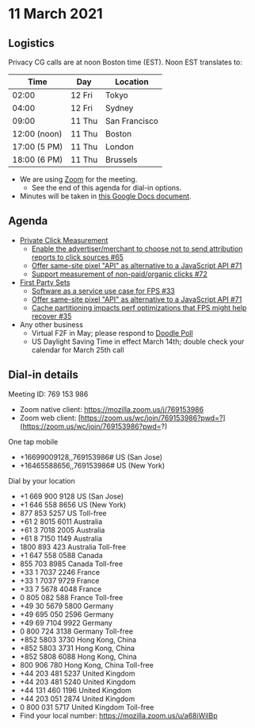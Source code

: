 # 11 March 2021

## Logistics

Privacy CG calls are at noon Boston time (EST). Noon EST translates to:

| Time         | Day    | Location      |
| ------------ | ------ | ------------- |
| 02:00        | 12 Fri | Tokyo         |
| 04:00        | 12 Fri | Sydney        |
| 09:00        | 11 Thu | San Francisco |
| 12:00 (noon) | 11 Thu | Boston        |
| 17:00 (5 PM) | 11 Thu | London        |
| 18:00 (6 PM) | 11 Thu | Brussels      |

* We are using [Zoom](https://mozilla.zoom.us/j/769153986) for the meeting.
    * See the end of this agenda for dial-in options.
* Minutes will be taken in [this Google Docs document](https://docs.google.com/document/d/1DZEhS1UHJ1PKxt5ZwKmn5LZ4bo10UFyNXeLp2dUuzRM/edit#).

## Agenda

* [Private Click Measurement](https://github.com/privacycg/private-click-measurement)
    * [Enable the advertiser/merchant to choose not to send attribution reports to click sources #65](https://github.com/privacycg/private-click-measurement/issues/65)
    * [Offer same-site pixel "API" as alternative to a JavaScript API #71](https://github.com/privacycg/private-click-measurement/issues/71)
    * [Support measurement of non-paid/organic clicks #72](https://github.com/privacycg/private-click-measurement/issues/72)
* [First Party Sets](https://github.com/privacycg/private-click-measurement)
    * [Software as a service use case for FPS #33](https://github.com/privacycg/first-party-sets/issues/33)
    * [Offer same-site pixel "API" as alternative to a JavaScript API #71](https://github.com/privacycg/private-click-measurement/issues/71)
    * [Cache partitioning impacts perf optimizations that FPS might help recover #35](https://github.com/privacycg/first-party-sets/issues/35)
* Any other business
    * Virtual F2F in May; please respond to [Doodle Poll](https://doodle.com/poll/ad75unudbfizeamb?utm_source=poll&utm_medium=link)
    * US Daylight Saving Time in effect March 14th; double check your calendar for March 25th call


## Dial-in details

Meeting ID: 769 153 986
* Zoom native client: https://mozilla.zoom.us/j/769153986
* Zoom web client: [https://zoom.us/wc/join/769153986?pwd=?](https://zoom.us/wc/join/769153986?pwd=?)

One tap mobile
* +16699009128,,769153986# US (San Jose)
* +16465588656,,769153986# US (New York)

Dial by your location
* +1 669 900 9128 US (San Jose)
* +1 646 558 8656 US (New York)
* 877 853 5257 US Toll-free
* +61 2 8015 6011 Australia
* +61 3 7018 2005 Australia
* +61 8 7150 1149 Australia
* 1800 893 423 Australia Toll-free
* +1 647 558 0588 Canada
* 855 703 8985 Canada Toll-free
* +33 1 7037 2246 France
* +33 1 7037 9729 France
* +33 7 5678 4048 France
* 0 805 082 588 France Toll-free
* +49 30 5679 5800 Germany
* +49 695 050 2596 Germany
* +49 69 7104 9922 Germany
* 0 800 724 3138 Germany Toll-free
* +852 5803 3730 Hong Kong, China
* +852 5803 3731 Hong Kong, China
* +852 5808 6088 Hong Kong, China
* 800 906 780 Hong Kong, China Toll-free
* +44 203 481 5237 United Kingdom
* +44 203 481 5240 United Kingdom
* +44 131 460 1196 United Kingdom
* +44 203 051 2874 United Kingdom
* 0 800 031 5717 United Kingdom Toll-free
* Find your local number: https://mozilla.zoom.us/u/a68iWilBp

